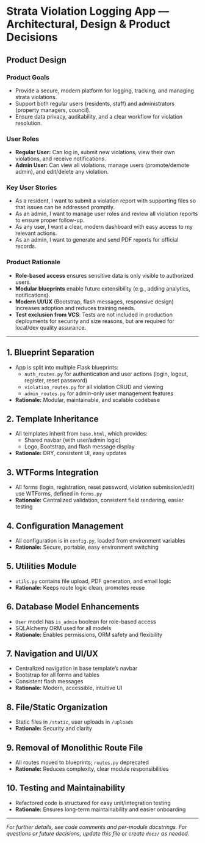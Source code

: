 # Strata Violation Logging App — Architectural, Design & Product Decisions

## Product Design

### Product Goals
- Provide a secure, modern platform for logging, tracking, and managing strata violations.
- Support both regular users (residents, staff) and administrators (property managers, council).
- Ensure data privacy, auditability, and a clear workflow for violation resolution.

### User Roles
- **Regular User:** Can log in, submit new violations, view their own violations, and receive notifications.
- **Admin User:** Can view all violations, manage users (promote/demote admin), and edit/delete any violation.

### Key User Stories
- As a resident, I want to submit a violation report with supporting files so that issues can be addressed promptly.
- As an admin, I want to manage user roles and review all violation reports to ensure proper follow-up.
- As any user, I want a clear, modern dashboard with easy access to my relevant actions.
- As an admin, I want to generate and send PDF reports for official records.

### Product Rationale
- **Role-based access** ensures sensitive data is only visible to authorized users.
- **Modular blueprints** enable future extensibility (e.g., adding analytics, notifications).
- **Modern UI/UX** (Bootstrap, flash messages, responsive design) increases adoption and reduces training needs.
- **Test exclusion from VCS**: Tests are not included in production deployments for security and size reasons, but are required for local/dev quality assurance.

---

## 1. Blueprint Separation
- App is split into multiple Flask blueprints:
  - `auth_routes.py` for authentication and user actions (login, logout, register, reset password)
  - `violation_routes.py` for all violation CRUD and viewing
  - `admin_routes.py` for admin-only user management features
- **Rationale:** Modular, maintainable, and scalable codebase

## 2. Template Inheritance
- All templates inherit from `base.html`, which provides:
  - Shared navbar (with user/admin logic)
  - Logo, Bootstrap, and flash message display
- **Rationale:** DRY, consistent UI, easy updates

## 3. WTForms Integration
- All forms (login, registration, reset password, violation submission/edit) use WTForms, defined in `forms.py`
- **Rationale:** Centralized validation, consistent field rendering, easier testing

## 4. Configuration Management
- All configuration is in `config.py`, loaded from environment variables
- **Rationale:** Secure, portable, easy environment switching

## 5. Utilities Module
- `utils.py` contains file upload, PDF generation, and email logic
- **Rationale:** Keeps route logic clean, promotes reuse

## 6. Database Model Enhancements
- `User` model has `is_admin` boolean for role-based access
- SQLAlchemy ORM used for all models
- **Rationale:** Enables permissions, ORM safety and flexibility

## 7. Navigation and UI/UX
- Centralized navigation in base template’s navbar
- Bootstrap for all forms and tables
- Consistent flash messages
- **Rationale:** Modern, accessible, intuitive UI

## 8. File/Static Organization
- Static files in `/static`, user uploads in `/uploads`
- **Rationale:** Security and clarity

## 9. Removal of Monolithic Route File
- All routes moved to blueprints; `routes.py` deprecated
- **Rationale:** Reduces complexity, clear module responsibilities

## 10. Testing and Maintainability
- Refactored code is structured for easy unit/integration testing
- **Rationale:** Ensures long-term maintainability and easier onboarding

---

*For further details, see code comments and per-module docstrings. For questions or future decisions, update this file or create `docs/` as needed.*
